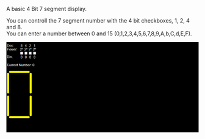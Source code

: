 A basic 4 Bit 7 segment display.

You can controll the 7 segment number with the 4 bit checkboxes, 1, 2, 4 and 8. \
You can enter a number between 0 and 15 (0,1,2,3,4,5,6,7,8,9,A,b,C,d,E,F).

![](.img/1.gif)
